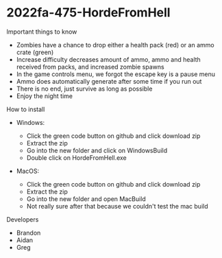 # 2022fa-475-HordeFromHell

Important things to know
- Zombies have a chance to drop either a health pack (red) or an ammo crate (green)
- Increase difficulty decreases amount of ammo, ammo and health received from packs, and increased zombie spawns
- In the game controls menu, we forgot the escape key is a pause menu
- Ammo does automatically generate after some time if you run out
- There is no end, just survive as long as possible
- Enjoy the night time

How to install
- Windows:
  - Click the green code button on github and click download zip
  - Extract the zip
  - Go into the new folder and click on WindowsBuild
  - Double click on HordeFromHell.exe

- MacOS:
  - Click the green code button on github and click download zip
  - Extract the zip
  - Go into the new folder and open MacBuild
  - Not really sure after that because we couldn't test the mac build

Developers
- Brandon
- Aidan
- Greg
